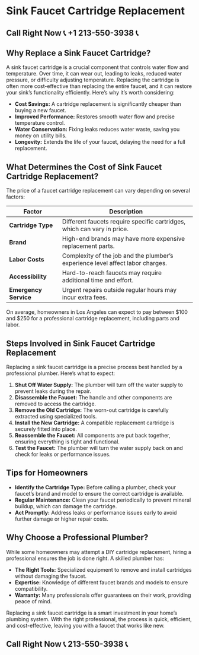 # Sink Faucet Cartridge Replacement

## Call Right Now 📞 +1 213-550-3938 📞

## Why Replace a Sink Faucet Cartridge?

A sink faucet cartridge is a crucial component that controls water flow and temperature. Over time, it can wear out, leading to leaks, reduced water pressure, or difficulty adjusting temperature. Replacing the cartridge is often more cost-effective than replacing the entire faucet, and it can restore your sink’s functionality efficiently. Here’s why it’s worth considering:

- **Cost Savings:** A cartridge replacement is significantly cheaper than buying a new faucet.  
- **Improved Performance:** Restores smooth water flow and precise temperature control.  
- **Water Conservation:** Fixing leaks reduces water waste, saving you money on utility bills.  
- **Longevity:** Extends the life of your faucet, delaying the need for a full replacement.  

## What Determines the Cost of Sink Faucet Cartridge Replacement?

The price of a faucet cartridge replacement can vary depending on several factors:  

| **Factor**               | **Description**                                                                 |  
|--------------------------|---------------------------------------------------------------------------------|  
| **Cartridge Type**        | Different faucets require specific cartridges, which can vary in price.       |  
| **Brand**                 | High-end brands may have more expensive replacement parts.                     |  
| **Labor Costs**           | Complexity of the job and the plumber’s experience level affect labor charges.  |  
| **Accessibility**         | Hard-to-reach faucets may require additional time and effort.                  |  
| **Emergency Service**     | Urgent repairs outside regular hours may incur extra fees.                     |  

On average, homeowners in Los Angeles can expect to pay between $100 and $250 for a professional cartridge replacement, including parts and labor.  

## Steps Involved in Sink Faucet Cartridge Replacement  

Replacing a sink faucet cartridge is a precise process best handled by a professional plumber. Here’s what to expect:  

1. **Shut Off Water Supply:** The plumber will turn off the water supply to prevent leaks during the repair.  
2. **Disassemble the Faucet:** The handle and other components are removed to access the cartridge.  
3. **Remove the Old Cartridge:** The worn-out cartridge is carefully extracted using specialized tools.  
4. **Install the New Cartridge:** A compatible replacement cartridge is securely fitted into place.  
5. **Reassemble the Faucet:** All components are put back together, ensuring everything is tight and functional.  
6. **Test the Faucet:** The plumber will turn the water supply back on and check for leaks or performance issues.  

## Tips for Homeowners  

- **Identify the Cartridge Type:** Before calling a plumber, check your faucet’s brand and model to ensure the correct cartridge is available.  
- **Regular Maintenance:** Clean your faucet periodically to prevent mineral buildup, which can damage the cartridge.  
- **Act Promptly:** Address leaks or performance issues early to avoid further damage or higher repair costs.  

## Why Choose a Professional Plumber?  

While some homeowners may attempt a DIY cartridge replacement, hiring a professional ensures the job is done right. A skilled plumber has:  

- **The Right Tools:** Specialized equipment to remove and install cartridges without damaging the faucet.  
- **Expertise:** Knowledge of different faucet brands and models to ensure compatibility.  
- **Warranty:** Many professionals offer guarantees on their work, providing peace of mind.  

Replacing a sink faucet cartridge is a smart investment in your home’s plumbing system. With the right professional, the process is quick, efficient, and cost-effective, leaving you with a faucet that works like new.
## Call Right Now 📞 213-550-3938 📞